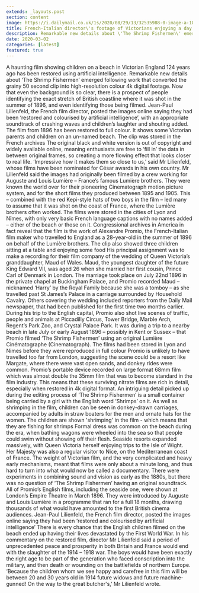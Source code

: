 ```yaml
---
extends: _layouts.post
section: content
image: https://i.dailymail.co.uk/1s/2020/08/29/13/32535988-0-image-a-18_1598705005546.jpg 
title: French-Italian director\'s footage of Victorians enjoying a day on the English coast 
description: Remarkable new details about \'The Shrimp Fishermen\' emerged following work that converted the grainy 50 second clip into high-resolution film using artificial intelligence. 
date: 2020-03-02 
categories: [latest] 
featured: true 
--- 
```

A haunting film showing children on a beach in Victorian England 124 years ago has been restored using artificial intelligence.
Remarkable new details about ‘The Shrimp Fishermen’ emerged following work that converted the grainy 50 second clip into high-resolution colour 4k digital footage.
Now that even the background is so clear, there is a prospect of people identifying the exact stretch of British coastline where it was shot in the summer of 1896, and even identifying those being filmed.
Jean-Paul Lilienfeld, the French film director, posted the images online saying they had been ‘restored and colourised by artificial intelligence’, with an appropriate soundtrack of crashing waves and children’s laughter and shouting added.
The film from 1896 has been restored to full colour. It shows some Victorian parents and children on an un-named beach. The clip was stored in the French archives
The original black and white version is out of copyright and widely available online, meaning enthusiasts are free to ‘fill in’ the data in between original frames, so creating a more flowing effect that looks closer to real life.
‘Impressive how it makes them so close to us,’ said Mr Lilienfeld, whose films have been nominated for César awards in his own country.
Mr Lilienfeld said the images had originally been filmed by a crew working for Auguste and Louis Lumière – France’s famous Lumière brothers.
They were known the world over for their pioneering Cinematograph motion picture system, and for the short films they produced between 1895 and 1905.
This – combined with the red Kepi-style hats of two boys in the film – led many to assume that it was shot on the coast of France, where the Lumière brothers often worked.
The films were stored in the cities of Lyon and Nîmes, with only very basic French language captions with no names added – either of the beach or those on it.
Congressional archives in America in fact reveal that the film is the work of Alexandre Promio, the French-Italian film maker who travelled to England as a 28-year-old in the summer of 1896 on behalf of the Lumière brothers.
The clip also showed three children sitting at a table and enjoying some food
His principal assignment was to make a recording for their film company of the wedding of Queen Victoria’s granddaughter, Maud of Wales.
Maud, the youngest daughter of the future King Edward VII, was aged 26 when she married her first cousin, Prince Carl of Denmark in London.
The marriage took place on July 22nd 1896 in the private chapel at Buckingham Palace, and Promio recorded Maud – nicknamed ‘Harry’ by the Royal Family because she was a tomboy – as she travelled past St James’s Palace in a carriage surrounded by Household Cavalry.
Others covering the wedding included reporters from the Daily Mail newspaper, that had been published for the first time two months earlier.
During his trip to the English capital, Promio also shot live scenes of traffic, people and animals at Piccadilly Circus, Tower Bridge, Marble Arch, Regent’s Park Zoo, and Crystal Palace Park.
It was during a trip to a nearby beach in late July or early August 1896 – possibly in Kent or Sussex – that Promio filmed ‘The Shrimp Fishermen’ using an original Lumière Cinématographe (Cinematograph).
The films had been stored in Lyon and Nimes before they were reproduced in full colour
Promio is unlikely to have travelled too far from London, suggesting the scene could be a resort like Margate, where there were vast open sands, and donkey rides were common.
Promio’s portable device recorded on large format 68mm film which was almost double the 35mm film that was to become standard in the film industry.
This means that these surviving nitrate films are rich in detail, especially when restored in 4k digital format.
An intriguing detail picked up during the editing process of ‘The Shrimp Fishermen’ is a small container being carried by a girl with the English word ‘Shrimps’ on it.
As well as shrimping in the film, children can be seen in donkey-drawn carriages, accompanied by adults in straw boaters for the men and ornate hats for the women.
The children are shown \'shrimping\' in the film - which means that they are fishing for shrimps
Formal dress was common on the beach during the era, when bathing wagons were wheeled into the sea so that people could swim without showing off their flesh.
Seaside resorts expanded massively, with Queen Victoria herself enjoying trips to the Isle of Wight.
Her Majesty was also a regular visitor to Nice, on the Mediterranean coast of France.
The weight of Victorian film, and the very complicated and heavy early mechanisms, meant that films were only about a minute long, and thus hard to turn into what would now be called a documentary.
There were experiments in combining sound and vision as early as the 1880s, but there was no question of ‘The Shrimp Fishermen’ having an original soundtrack.
All of Promio’s English films, including the seaside one, were shown at London’s Empire Theatre in March 1896.
They were introduced by Auguste and Louis Lumière in a programme that ran for a full 18 months, drawing thousands of what would have amounted to the first British cinema audiences.
Jean-Paul Lilienfeld, the French film director, posted the images online saying they had been ‘restored and colourised by artificial intelligence’
There is every chance that the English children filmed on the beach ended up having their lives devastated by the First World War.
In his commentary on the restored film, director Mr Lilienfeld said a period of unprecedented peace and prosperity in both Britain and France would end with the slaughter of the 1914 – 1918 war.
The boys would have been exactly the right age to be part of the generation who faced conscription into the military, and then death or wounding on the battlefields of northern Europe.
‘Because the children whom we see happy and carefree in this film will be between 20 and 30 years old in 1914 future widows and future machine-gunned! On the way to the great butcher\'s,’ Mr Lilienfeld wrote.